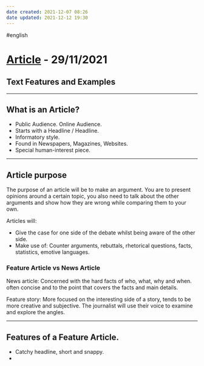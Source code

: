 ```yaml
---
date created: 2021-12-07 08:26
date updated: 2021-12-12 19:30
---
```

#english 

# <ins>Article</ins> - 29/11/2021

## Text Features and Examples

---

## What is an Article?

- Public Audience. Online Audience.
- Starts with a Headline / Headline.
- Informatory style.
- Found in Newspapers, Magazines, Websites.
- Special human-interest piece.

---

## Article purpose

The purpose of an article will be to make an argument.
You are to present opinions around a certain topic, you also need to talk about the other arguments and show how they are wrong while comparing them to your own.

Articles will:

- Give the case for one side of the debate whilst being aware of the other side.
- Make use of: Counter arguments, rebuttals, rhetorical questions, facts, statistics, emotive languages.

### Feature Article vs News Article

News article: Concerned with the hard facts of who, what, why and when. often concise and to the point that covers the facts and main details.

Feature story: More focused on the interesting side of a story, tends to be more creative and subjective. The journalist will use their voice to examine and explore the angles.

---

## Features of a Feature Article.

- Catchy headline, short and snappy.
-
